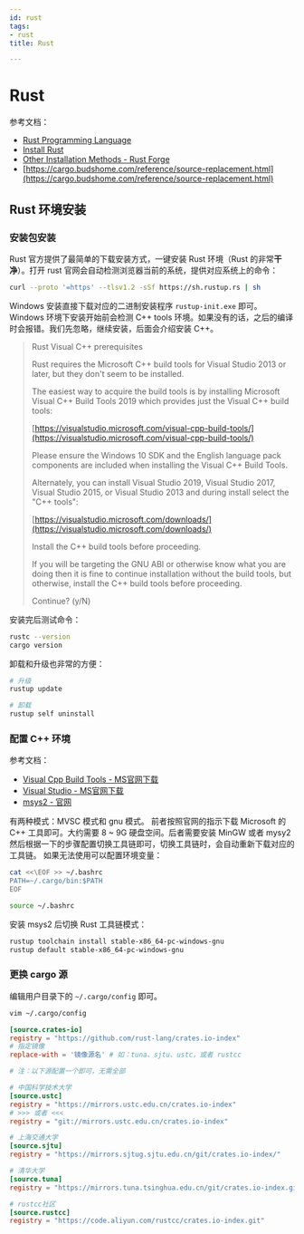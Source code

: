 ```yaml
---
id: rust
tags:
- rust
title: Rust

---
```



# Rust
参考文档：

- [Rust Programming Language](https://www.rust-lang.org)
- [Install Rust](https://www.rust-lang.org/tools/install)
- [Other Installation Methods - Rust Forge](https://forge.rust-lang.org/infra/other-installation-methods.html)
- [https://cargo.budshome.com/reference/source-replacement.html](https://cargo.budshome.com/reference/source-replacement.html)


## Rust 环境安装


### 安装包安装
Rust 官方提供了最简单的下载安装方式，一键安装 Rust 环境（Rust 的非常**干净**）。打开 rust 官网会自动检测浏览器当前的系统，提供对应系统上的命令：
```bash
curl --proto '=https' --tlsv1.2 -sSf https://sh.rustup.rs | sh
```
Windows 安装直接下载对应的二进制安装程序 `rustup-init.exe` 即可。
Windows 环境下安装开始前会检测 C++ tools 环境。如果没有的话，之后的编译时会报错。我们先忽略，继续安装，后面会介绍安装 C++。
> Rust Visual C++ prerequisites
> 
> Rust requires the Microsoft C++ build tools for Visual Studio 2013 or
> later, but they don't seem to be installed.
> 
> The easiest way to acquire the build tools is by installing Microsoft
> Visual C++ Build Tools 2019 which provides just the Visual C++ build
> tools:
> 
>   [https://visualstudio.microsoft.com/visual-cpp-build-tools/](https://visualstudio.microsoft.com/visual-cpp-build-tools/)
> 
> Please ensure the Windows 10 SDK and the English language pack components
> are included when installing the Visual C++ Build Tools.
> 
> Alternately, you can install Visual Studio 2019, Visual Studio 2017,
> Visual Studio 2015, or Visual Studio 2013 and during install select
> the "C++ tools":
> 
>   [https://visualstudio.microsoft.com/downloads/](https://visualstudio.microsoft.com/downloads/)
> 
> Install the C++ build tools before proceeding.
> 
> If you will be targeting the GNU ABI or otherwise know what you are
> doing then it is fine to continue installation without the build
> tools, but otherwise, install the C++ build tools before proceeding.
> 
> Continue? (y/N)

安装完后测试命令：
```bash
rustc --version
cargo version
```
卸载和升级也非常的方便：
```bash
# 升级
rustup update

# 卸载
rustup self uninstall
```


### 配置 C++ 环境
参考文档：

- [Visual Cpp Build Tools - MS官网下载](https://visualstudio.microsoft.com/visual-cpp-build-tools/)
- [Visual Studio - MS官网下载](https://visualstudio.microsoft.com/downloads/)
- [msys2 - 官网](https://www.msys2.org/)

有两种模式：MVSC 模式和 gnu 模式。
前者按照官网的指示下载 Microsoft 的 C++ 工具即可。大约需要 8 ~ 9G 硬盘空间。后者需要安装 MinGW 或者 mysy2 然后根据一下的步骤配置切换工具链即可，切换工具链时，会自动重新下载对应的工具链。
如果无法使用可以配置环境变量：
```bash
cat <<\EOF >> ~/.bashrc
PATH=~/.cargo/bin:$PATH
EOF

source ~/.bashrc
```
安装 msys2 后切换 Rust 工具链模式：
```bash
rustup toolchain install stable-x86_64-pc-windows-gnu
rustup default stable-x86_64-pc-windows-gnu
```


### 更换 cargo 源
编辑用户目录下的 `~/.cargo/config` 即可。
```bash
vim ~/.cargo/config
```
```toml
[source.crates-io]
registry = "https://github.com/rust-lang/crates.io-index"
# 指定镜像
replace-with = '镜像源名' # 如：tuna、sjtu、ustc，或者 rustcc

# 注：以下源配置一个即可，无需全部

# 中国科学技术大学
[source.ustc]
registry = "https://mirrors.ustc.edu.cn/crates.io-index"
# >>> 或者 <<<
registry = "git://mirrors.ustc.edu.cn/crates.io-index"

# 上海交通大学
[source.sjtu]
registry = "https://mirrors.sjtug.sjtu.edu.cn/git/crates.io-index/"

# 清华大学
[source.tuna]
registry = "https://mirrors.tuna.tsinghua.edu.cn/git/crates.io-index.git"

# rustcc社区
[source.rustcc]
registry = "https://code.aliyun.com/rustcc/crates.io-index.git"
```
